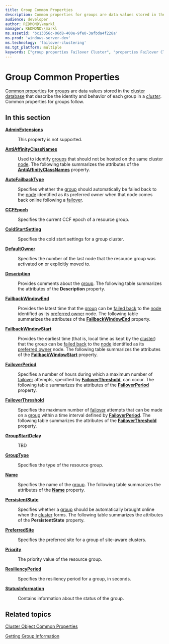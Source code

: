 ```yaml
---
title: Group Common Properties
description: Common properties for groups are data values stored in the cluster database that describe the identity and behavior of each group in a cluster. Common properties for groups follow.
audience: developer
author: REDMOND\\markl
manager: REDMOND\\markl
ms.assetid: 'bc13356c-06d8-400e-9fe0-3afbda4f228a'
ms.prod: 'windows-server-dev'
ms.technology: 'failover-clustering'
ms.tgt_platform: multiple
keywords: ["group properties Failover Cluster", "properties Failover Cluster ,group (common) properties", "groups Failover Cluster , properties"]
---
```


# Group Common Properties

[Common properties](common-properties.md) for [groups](groups.md) are data values stored in the [cluster database](cluster-database.md) that describe the identity and behavior of each group in a [*cluster*](c-gly.md#-wolf-cluster-gly). Common properties for groups follow.

## In this section

<dl> <dt>

[**AdminExtensions**](groups-adminextensions.md)
</dt> <dd>

This property is not supported.

</dd> <dt>

[**AntiAffinityClassNames**](groups-antiaffinityclassnames.md)
</dt> <dd>

Used to identify [groups](groups.md) that should not be hosted on the same cluster [node](nodes.md). The following table summarizes the attributes of the [**AntiAffinityClassNames**](groups-antiaffinityclassnames.md) property.

</dd> <dt>

[**AutoFailbackType**](groups-autofailbacktype.md)
</dt> <dd>

Specifies whether the [group](groups.md) should automatically be failed back to the [node](nodes.md) identified as its preferred owner when that node comes back online following a [failover](failover.md).

</dd> <dt>

[**CCFEpoch**](ccfepoch.md)
</dt> <dd>

Specifies the current CCF epoch of a resource group.

</dd> <dt>

[**ColdStartSetting**](groups-coldstartsetting.md)
</dt> <dd>

Specifies the cold start settings for a group cluster.

</dd> <dt>

[**DefaultOwner**](groups-defaultowner.md)
</dt> <dd>

Specifies the number of the last node that the resource group was activated on or explicitly moved to.

</dd> <dt>

[**Description**](groups-description.md)
</dt> <dd>

Provides comments about the [group](groups.md). The following table summarizes the attributes of the **Description** property.

</dd> <dt>

[**FailbackWindowEnd**](groups-failbackwindowend.md)
</dt> <dd>

Provides the latest time that the [group](groups.md) can be [failed back](failback.md) to the [node](nodes.md) identified as its [preferred owner](p-gly.md#-wolf-preferred-owner-gly) node. The following table summarizes the attributes of the [**FailbackWindowEnd**](groups-failbackwindowend.md) property.

</dd> <dt>

[**FailbackWindowStart**](groups-failbackwindowstart.md)
</dt> <dd>

Provides the earliest time (that is, local time as kept by the [cluster](c-gly.md#-wolf-cluster-gly)) that the group can be [failed back](failback.md) to the [node](nodes.md) identified as its [preferred owner](p-gly.md#-wolf-preferred-owner-gly) node. The following table summarizes the attributes of the [**FailbackWindowStart**](groups-failbackwindowstart.md) property.

</dd> <dt>

[**FailoverPeriod**](groups-failoverperiod.md)
</dt> <dd>

Specifies a number of hours during which a maximum number of [failover](failover.md) attempts, specified by [**FailoverThreshold**](groups-failoverthreshold.md), can occur. The following table summarizes the attributes of the [**FailoverPeriod**](groups-failoverperiod.md) property.

</dd> <dt>

[**FailoverThreshold**](groups-failoverthreshold.md)
</dt> <dd>

Specifies the maximum number of [failover](failover.md) attempts that can be made on a [group](groups.md) within a time interval defined by [**FailoverPeriod**](groups-failoverperiod.md). The following table summarizes the attributes of the [**FailoverThreshold**](groups-failoverthreshold.md) property.

</dd> <dt>

[**GroupStartDelay**](groupstartdelay.md)
</dt> <dd>

TBD

</dd> <dt>

[**GroupType**](groups-grouptype.md)
</dt> <dd>

Specifies the type of the resource group.

</dd> <dt>

[**Name**](groups-name.md)
</dt> <dd>

Specifies the name of the [group](groups.md). The following table summarizes the attributes of the [**Name**](groups-name.md) property.

</dd> <dt>

[**PersistentState**](groups-persistentstate.md)
</dt> <dd>

Specifies whether a [group](groups.md) should be automatically brought online when the [cluster](c-gly.md#-wolf-cluster-gly) forms. The following table summarizes the attributes of the **PersistentState** property.

</dd> <dt>

[**PreferredSite**](group-preferredsite.md)
</dt> <dd>

Specifies the preferred site for a group of site-aware clusters.

</dd> <dt>

[**Priority**](groups-priority.md)
</dt> <dd>

The priority value of the resource group.

</dd> <dt>

[**ResiliencyPeriod**](resiliencyperiod.md)
</dt> <dd>

Specifies the resiliency period for a group, in seconds.

</dd> <dt>

[**StatusInformation**](groups-statusinformation.md)
</dt> <dd>

Contains information about the status of the group.

</dd> </dl>

## Related topics

<dl> <dt>

[Cluster Object Common Properties](common-properties-ref.md)
</dt> <dt>

[Getting Group Information](getting-group-information.md)
</dt> </dl>

 

 




